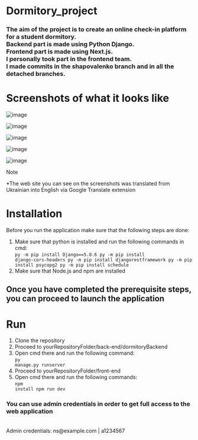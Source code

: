 # Dormitory_project
<h3>The aim of the project is to create an online check-in platform for a student dormitory.</br>
Backend part is made using Python Django.</br>
Frontend part is made using Next.js.</br>
I personally took part in the frontend team.</br> 
I made commits in the shapovalenko branch and in all the detached branches.
</h3>

<h1>Screenshots of what it looks like</h1>

![image](https://github.com/VictorShap/Dormitory_NextjsApp/assets/36379638/e5d64fe7-c83e-4bab-a199-723542a80d8b)

![image](https://github.com/VictorShap/Dormitory_NextjsApp/assets/36379638/1adad193-6f28-49f0-b829-28e69eab2839)

![image](https://github.com/VictorShap/Dormitory_NextjsApp/assets/36379638/18d1c5ae-5900-4a44-9cee-c0cee2b0bc8a)

![image](https://github.com/VictorShap/Dormitory_NextjsApp/assets/36379638/21d507a9-ba3d-4378-ad78-07cb1a4938db)

![image](https://github.com/VictorShap/Dormitory_NextjsApp/assets/36379638/d20a8658-00b1-43c2-a4b1-c77060ad4e4c)

>[!NOTE]
>*The web site you can see on the screenshots was translated from Ukrainian into English via Google Translate extension

<h1>Installation</h1>

Before you run the application make sure that the following steps are done:
1. Make sure that python is installed and run the following commands in cmd:</br>
<code>py -m pip install Django==5.0.6
py -m pip install django-cors-headers
py -m pip install djangorestframework
py -m pip install psycopg2
py -m pip install schedule</code> 
2. Make sure that Node.js and npm are installed

<h2>Once you have completed the prerequisite steps, you can proceed to launch the application</h2>

<h1>Run</h1>

1. Clone the repository
2. Proceed to yourRepositoryFolder/back-end/dormitoryBackend
3. Open cmd there and run the following command:</br>
<code>py manage.py runserver</code>
4. Proceed to yourRepositoryFolder/front-end
5. Open cmd there and run the following commands:</br>
<code>npm install
npm run dev</code>

<h3>You can use admin credentials in order to get full access to the web application</h3></br>
Admin credentials: ns@example.com | a1234567
